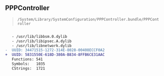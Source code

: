 ## PPPController

> `/System/Library/SystemConfiguration/PPPController.bundle/PPPController`

```diff

   - /usr/lib/libbsm.0.dylib
   - /usr/lib/libipsec.A.dylib
   - /usr/lib/libnetwork.dylib
-  UUID: 34471515-1272-314E-8028-00408ECCF0A2
+  UUID: 5831550E-618D-380A-B834-8FFB6CE31AAC
   Functions: 541
   Symbols:   1035
   CStrings:  1721

```
